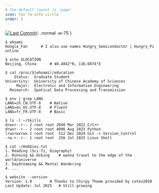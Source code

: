 ```yaml
---
# the default layout is 'page'
icon: fas fa-info-circle
order: 5
---
```




[![Last Commit](https://img.shields.io/github/last-commit/hungrysemiconductor/hungrysemiconductor.github.io)](https://github.com/hungrysemiconductor/hungrysemiconductor.github.io/commits){: .normal .w-75 }

```console
$ whoami
Hongle_Fan		# I also use names Hungry_Semiconductor | Hungry_Pi online

$ echo $LOCATION
Beijing, China		# 40.4042°N, 116.6074°E

$ cat /proc/$(whoami)/education
    Status:  Graduate Student
University:  University of Chinese Academy of Sciences
     Major:  Electronic and Information Engineering
  Research:  Spatical Data Processing and Transmission

$ env | grep LANG
LANG=zh_CN.UTF-8	# Native
LANG=en_US.UTF-8	# Fluent
LANG=fr_FR.UTF-8	# Basic

$ ls -l ~/Skills
drwxr--r-- 2 root root 2048 Mar 2022 C/C++
drwxr--r-- 2 root root 4096 Aug 2023 Python
lrwxrwxrwx 1 root root  512 Dec 2024 Git -> Version_Control
-rw-r--r-- 1 root root  256 Jul 2025 Linux Shell 

$ cat ~/Hobbies.txt
1. Reading (Sci-fi, biography)
2. Running && Hiking	# wanna travel to the edge of the world/universe
3. Daydreaming && Mental Wandering
4. ...

$ website --version
Version: 1.0		# Thanks to Chirpy Theme provided by cotes2020
Last Update: Jul 2025	# Still growing

```






































